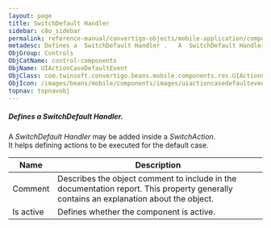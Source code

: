```yaml
---
layout: page
title: SwitchDefault Handler
sidebar: c8o_sidebar
permalink: reference-manual/convertigo-objects/mobile-application/components/control-components/switchdefault-handler/
metadesc: Defines a  SwitchDefault Handler .   A  SwitchDefault Handler  may be added inside a  SwitchAction . It helps defining actions to be executed for the 
ObjGroup: Controls
ObjCatName: control-components
ObjName: UIActionCaseDefaultEvent
ObjClass: com.twinsoft.convertigo.beans.mobile.components.res.UIActionCaseDefaultEvent
ObjIcon: /images/beans/mobile/components/images/uiactioncasedefaultevent_color_32x32.png
topnav: topnavobj
---
```

##### Defines a <i>SwitchDefault Handler</i>. <br/>

 A <i>SwitchDefault Handler</i> may be added inside a <i>SwitchAction</i>.<br/>
It helps defining actions to be executed for the default case.<br/>


Name | Description 
--- | ---
Comment | Describes the object comment to include in the documentation report.  This property generally contains an explanation about the object. 
Is active | Defines whether the component is active. 

